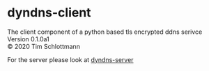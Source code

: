# dyndns-client

The client component of a python based tls encrypted ddns serivce  
Version 0.1.0a1  
&copy; 2020 Tim Schlottmann  

For the server please look at [dyndns-server](https://github.com/TheTimmoth/dyndns-server)
